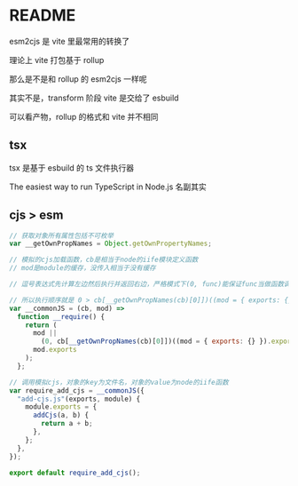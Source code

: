 # README

esm2cjs 是 vite 里最常用的转换了

理论上 vite 打包基于 rollup

那么是不是和 rollup 的 esm2cjs 一样呢

其实不是，transform 阶段 vite 是交给了 esbuild

可以看产物，rollup 的格式和 vite 并不相同

## tsx

tsx 是基于 esbuild 的 ts 文件执行器

The easiest way to run TypeScript in Node.js 名副其实

## cjs > esm

```js
// 获取对象所有属性包括不可枚举
var __getOwnPropNames = Object.getOwnPropertyNames;

// 模拟的cjs加载函数，cb是相当于node的iife模块定义函数
// mod是module的缓存，没传入相当于没有缓存

// 逗号表达式先计算左边然后执行并返回右边，严格模式下(0, func)能保证func当做函数调用，

// 所以执行顺序就是 0 > cb[__getOwnPropNames(cb)[0]])((mod = { exports: {} }) > 返回mod.exports
var __commonJS = (cb, mod) =>
  function __require() {
    return (
      mod ||
        (0, cb[__getOwnPropNames(cb)[0]])((mod = { exports: {} }).exports, mod),
      mod.exports
    );
  };

// 调用模拟cjs，对象的key为文件名，对象的value为node的iife函数
var require_add_cjs = __commonJS({
  "add-cjs.js"(exports, module) {
    module.exports = {
      addCjs(a, b) {
        return a + b;
      },
    };
  },
});

export default require_add_cjs();
```
